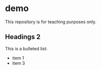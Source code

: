 # demo

This repository is for teaching purposes only.

## Headings 2

This is a bulleted list:
* item 1
* item 3
